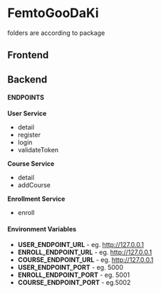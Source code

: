 # FemtoGooDaKi

folders are according to package

## Frontend

## Backend
#### ENDPOINTS
**User Service**
  - detail
  - register
  - login
  - validateToken

**Course Service**
  - detail
  - addCourse

**Enrollment Service**
  - enroll

#### Environment Variables
  - **USER_ENDPOINT_URL** - eg. http://127.0.0.1
  - **ENROLL_ENDPOINT_URL** - eg. http://127.0.0.1
  - **COURSE_ENDPOINT_URL** - eg. http://127.0.0.1
  - **USER_ENDPOINT_PORT** - eg. 5000
  - **ENROLL_ENDPOINT_PORT** - eg. 5001
  - **COURSE_ENDPOINT_PORT** - eg.5002